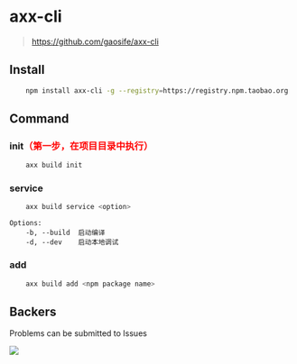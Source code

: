 # axx-cli
> https://github.com/gaosife/axx-cli


## Install

```sh
    npm install axx-cli -g --registry=https://registry.npm.taobao.org
```

## Command
### init<font color=red >（第一步，在项目目录中执行）</font>

```sh
    axx build init
```

### service

```sh
    axx build service <option>
```

```
Options:
    -b, --build  启动编译
    -d, --dev    启动本地调试
```

### add

```sh
    axx build add <npm package name>
```

## Backers

Problems can be submitted to Issues

<a href="https://github.com/nightInSummer" target="_blank"><img src="https://avatars0.githubusercontent.com/u/11739889?v=3&s=64"></a>